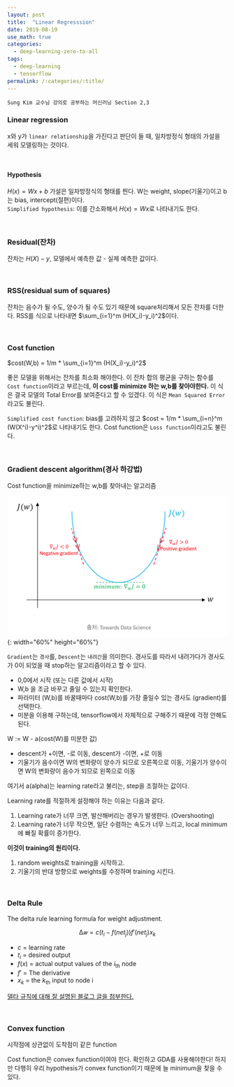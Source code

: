 ```yaml
---
layout: post
title:  "Linear Regresssion"
date: 2019-08-19
use_math: true
categories:
  - deep-learning-zero-to-all
tags:
  - deep-learning
  - tensorflow
permalink: /:categories/:title/
---
```

`Sung Kim 교수님 강의로 공부하는 머신러닝 Section 2,3`

<!-- {% include adsense.html %} -->

### Linear regression
x와 y가 `linear relationship`을 가진다고 판단이 들 때, 일차방정식 형태의 가설을 세워 모델링하는 것이다.

<br/> 

#### Hypothesis
$H(x)=Wx+b$
가설은 일차방정식의 형태를 띈다. W는 weight, slope(기울기)이고 b는 bias, intercept(절편)이다.  
`Simplified hypothesis`: 이를 간소화해서 $H(x)=Wx$로 나타내기도 한다.

<br/> 

### Residual(잔차)
잔차는 $H(X)-y$, 모델에서 예측한 값 - 실제 예측한 값이다.

<br/> 

### RSS(residual sum of squares)
잔차는 음수가 될 수도, 양수가 될 수도 있기 때문에 square처리해서 모든 잔차를 더한다. RSS를 식으로 나타내면 $\sum_{i=1}^m (H(X_i)-y_i)^2$이다.

<br/> 

### Cost function
$cost(W,b) = 1/m * \sum_{i=1}^m (H(X_i)-y_i)^2$

좋은 모델을 위해서는 잔차를 최소화 해야한다. 이 잔차 합의 평균을 구하는 함수를 `Cost function`이라고 부르는데, **이 cost를 minimize 하는 w,b를 찾아야한다.** 이 식은 결국 모델의 Total Error를 보여준다고 할 수 있겠다. 이 식은 `Mean Squared Error`라고도 불린다. 

`Simplified cost function`: bias를 고려하지 않고 $cost = 1/m * \sum_{i=n}^m (W(X^i)-y^i)^2$로 나타내기도 한다. Cost function은 `Loss function`이라고도 불린다.

<br/> 

### Gradient descent algorithm(경사 하강법)
Cost function을 minimize하는 w,b를 찾아내는 알고리즘

![gda](/assets/images/gda.png){: width="60%" height="60%"}

`Gradient`는 `경사`를, `Descent`는 `내려간`을 의미한다. 경사도를 따라서 내려가다가 경사도가 0이 되었을 때 stop하는 알고리즘이라고 할 수 있다.

* 0,0에서 시작 (또는 다른 값에서 시작)
* W,b 을 조금 바꾸고 줄일 수 있는지 확인한다.
* 파라미터 (W,b)를 바꿀때마다 cost(W,b)를 가장 줄일수 있는 경사도 (gradient)를 선택한다.
* 미분을 이용해 구하는데, tensorflow에서 자체적으로 구해주기 때문에 걱정 안해도 된다.

W := W - a(cost(W)를 미분한 값)

* descent가 +이면, -로 이동, descent가 -이면, +로 이동
* 기울기가 음수이면 W의 변화량이 양수가 되므로 오른쪽으로 이동, 기울기가 양수이면 W의 변화량이 음수가 되므로 왼쪽으로 이동

여기서 a(alpha)는 learning rate라고 불리는, step을 조절하는 값이다.

Learning rate를 적절하게 설정해야 하는 이유는 다음과 같다.

1. Learning rate가 너무 크면, 발산해버리는 경우가 발생한다. (Overshooting)
2. Learning rate가 너무 작으면, 일단 수렴하는 속도가 너무 느리고, local minimum에 빠질 확률이 증가한다.

**이것이 training의 원리이다.**
1. random weights로 training을 시작하고.
2. 기울기의 반대 방향으로 weights를 수정하며 training 시킨다.

<br/> 

### Delta Rule
The delta rule learning formula for weight adjustment.

$$∆𝑤 = c(t_i-f(net_j))f'(net_j)x_k$$

* $c$ = learning rate
* $t_i$ = desired output
* $f(x)$ = actual output values of the $i_\text{th}$ node
* $f'$ = The derivative
* $x_k$ = the $k_\text{th}$ input to node i

[델타 규칙에 대해 잘 설명된 블로그 글을 첨부한다.](http://blog.naver.com/PostView.nhn?blogId=infoefficien&logNo=220906916685&parentCategoryNo=&categoryNo=529&viewDate=&isShowPopularPosts=true&from=search)

<br/> 

### Convex function
시작점에 상관없이 도착점이 같은 function

Cost function은 convex function이여야 한다. 확인하고 GDA를 사용해야한다! 하지만 다행히 우리 hypothesis가 convex function이기 때문에 늘 minimum을 찾을 수 있다.
